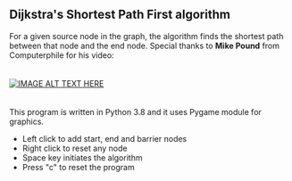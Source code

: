 ## **Dijkstra's Shortest Path First algorithm**

For a given source node in the graph, the algorithm finds the shortest path between that node and the end node.
Special thanks to **Mike Pound** from Computerphile for his video:<br><br><br>
[![IMAGE ALT TEXT HERE](https://img.youtube.com/vi/GazC3A4OQTE/0.jpg)](https://www.youtube.com/watch?v=GazC3A4OQTE)
<br><br><br>
This program is written in Python 3.8 and it uses Pygame module for graphics.

- Left click to add start, end and barrier nodes
- Right click to reset any node
- Space key initiates the algorithm
- Press "c" to reset the program
